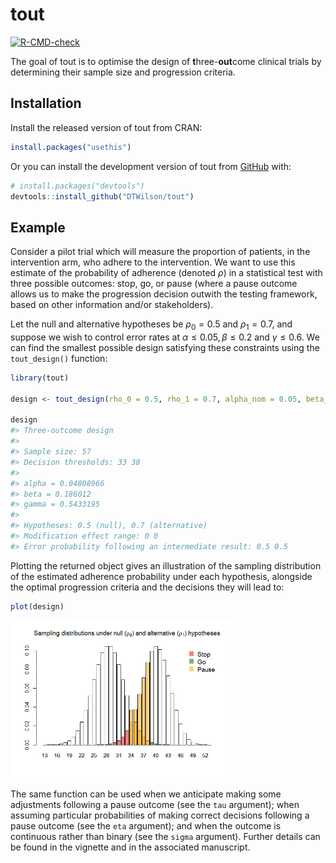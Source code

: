 
<!-- README.md is generated from README.Rmd. Please edit that file -->

# tout

<!-- badges: start -->

[![R-CMD-check](https://github.com/DTWilson/tout/actions/workflows/R-CMD-check.yaml/badge.svg)](https://github.com/DTWilson/tout/actions/workflows/R-CMD-check.yaml)
<!-- badges: end -->

The goal of tout is to optimise the design of **t**hree-**out**come
clinical trials by determining their sample size and progression
criteria.

## Installation

Install the released version of tout from CRAN:

``` r
install.packages("usethis")
```

Or you can install the development version of tout from
[GitHub](https://github.com/) with:

``` r
# install.packages("devtools")
devtools::install_github("DTWilson/tout")
```

## Example

Consider a pilot trial which will measure the proportion of patients, in
the intervention arm, who adhere to the intervention. We want to use
this estimate of the probability of adherence (denoted $\rho$) in a
statistical test with three possible outcomes: stop, go, or pause (where
a pause outcome allows us to make the progression decision outwith the
testing framework, based on other information and/or stakeholders).

Let the null and alternative hypotheses be $\rho_0 = 0.5$ and
$\rho_1 = 0.7$, and suppose we wish to control error rates at
$\alpha \leq 0.05, \beta \leq 0.2$ and $\gamma \leq 0.6$. We can find
the smallest possible design satisfying these constraints using the
`tout_design()` function:

``` r
library(tout)

design <- tout_design(rho_0 = 0.5, rho_1 = 0.7, alpha_nom = 0.05, beta_nom = 0.2, gamma_nom = 0.6)

design
#> Three-outcome design
#> 
#> Sample size: 57 
#> Decision thresholds: 33 38 
#> 
#> alpha = 0.04808966 
#> beta = 0.186012 
#> gamma = 0.5433195 
#> 
#> Hypotheses: 0.5 (null), 0.7 (alternative)
#> Modification effect range: 0 0 
#> Error probability following an intermediate result: 0.5 0.5
```

Plotting the returned object gives an illustration of the sampling
distribution of the estimated adherence probability under each
hypothesis, alongside the optimal progression criteria and the decisions
they will lead to:

``` r
plot(design)
```

<img src="man/figures/README-unnamed-chunk-3-1.png" width="70%" />

The same function can be used when we anticipate making some adjustments
following a pause outcome (see the `tau` argument); when assuming
particular probabilities of making correct decisions following a pause
outcome (see the `eta` argument); and when the outcome is continuous
rather than binary (see the `sigma` argument). Further details can be
found in the vignette and in the associated manuscript.
